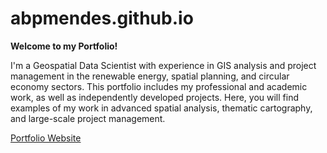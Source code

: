 # abpmendes.github.io

**Welcome to my Portfolio!**

I'm a Geospatial Data Scientist with experience in GIS analysis and project management in the renewable energy, spatial planning, and circular economy sectors. This portfolio includes my professional and academic work, as well as independently developed projects. Here, you will find examples of my work in advanced spatial analysis, thematic cartography, and large-scale project management.

[Portfolio Website](https://abpmendes.github.io/portfolio)
